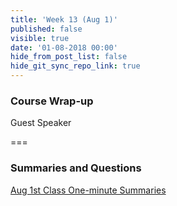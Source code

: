 ```yaml
---
title: 'Week 13 (Aug 1)'
published: false
visible: true
date: '01-08-2018 00:00'
hide_from_post_list: false
hide_git_sync_repo_link: true
---
```


### Course Wrap-up
Guest Speaker

===

### Summaries and Questions  
[Aug 1st Class One-minute Summaries](https://sso.canvaslms.com/courses/1413912/assignments/9519527)
